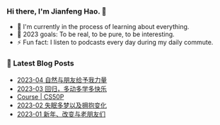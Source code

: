 ### Hi there, I'm Jianfeng Hao. 👋

- 🌱 I'm currently in the process of learning about everything.
- 🥅 2023 goals: To be real, to be pure, to be interesting.
- ⚡ Fun fact: I listen to podcasts every day during my daily commute.

### 📕 Latest Blog Posts
<!-- BLOG-POST-LIST:START -->
- [2023-04 自然与朋友给予我力量](https://aetherhjf.com/2023/04/2023-04/)
- [2023-03 回归，多动多学多快乐](https://aetherhjf.com/2023/03/2023-03/)
- [Course | CS50P](https://aetherhjf.com/2023/03/cs50p/)
- [2023-02 失眠多梦以及拥抱变化](https://aetherhjf.com/2023/02/2023-02/)
- [2023-01 新年、改变与老朋友们](https://aetherhjf.com/2023/01/2023-01/)
<!-- BLOG-POST-LIST:END -->
